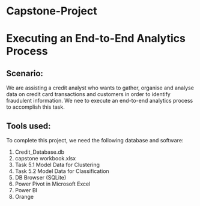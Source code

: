 # Capstone-Project 
# Executing an End-to-End Analytics Process 
## Scenario:

We are assisting a credit analyst who wants to gather, organise and analyse data on credit card transactions and customers in order to identify fraudulent information. We nee to execute an end-to-end analytics process to accomplish this task.

## Tools used:  
To complete this project, we need the following database and software: 
1. Credit_Database.db 
2. capstone workbook.xlsx 
3. Task 5.1 Model Data for Clustering
4. Task 5.2 Model Data for Classification
5. DB Browser (SQLite) 
6. Power Pivot in Microsoft Excel 
7. Power BI
8. Orange 
